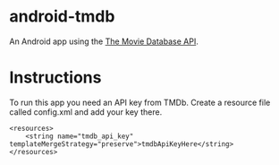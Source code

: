 # android-tmdb
An Android app using the [The Movie Database API](https://www.themoviedb.org/).

# Instructions
To run this app you need an API key from TMDb. Create a resource file called config.xml and add your key there.

    <resources>
        <string name="tmdb_api_key" templateMergeStrategy="preserve">tmdbApiKeyHere</string>
    </resources>